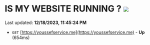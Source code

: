 # IS MY WEBSITE RUNNING ? [![](https://img.shields.io/static/v1?label=Sponsor&message=%E2%9D%A4&logo=GitHub&color=%23fe8e86)](https://github.com/sponsors/<username>)

Last updated: **12/18/2023, 11:45:24 PM**

- `GET` [https://youssefservice.me](https://youssefservice.me) - **Up** (654ms)
